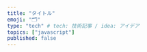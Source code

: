 ```yaml
---
title: "タイトル"
emoji: "🗂"
type: "tech" # tech: 技術記事 / idea: アイデア
topics: ["javascript"]
published: false
---
```

